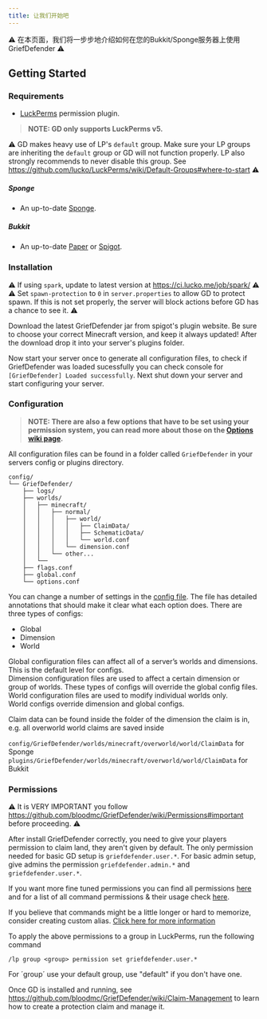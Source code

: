 ```yaml
---
title: 让我们开始吧
---
```


:warning: 在本页面，我们将一步步地介绍如何在您的Bukkit/Sponge服务器上使用GriefDefender :warning: 

## Getting Started

### Requirements

* [LuckPerms](https://luckperms.github.io/) permission plugin.  
> **NOTE: GD only supports LuckPerms v5.**

:warning: GD makes heavy use of LP's `default` group. Make sure your LP groups are inheriting the `default` group or GD will not function properly. LP also strongly recommends to never disable this group. See https://github.com/lucko/LuckPerms/wiki/Default-Groups#where-to-start :warning: 

##### Sponge
* An up-to-date [Sponge].

##### Bukkit
* An up-to-date [Paper] or [Spigot].

### Installation

:warning: If using `spark`, update to latest version at https://ci.lucko.me/job/spark/ :warning:   
:warning: Set `spawn-protection` to `0` in `server.properties` to allow GD to protect spawn. If this is not set properly, the server will block actions before GD has a chance to see it. :warning:   

Download the latest GriefDefender jar from spigot's plugin website. Be sure to choose your correct Minecraft version, and keep it always updated! After the download drop it into your server's plugins folder.

Now start your server once to generate all configuration files, to check if GriefDefender was loaded sucessfully you can check console for `[GriefDefender] Loaded successfully`. Next shut down your server and start configuring your server.

### Configuration

> **NOTE: There are also a few options that have to be set using your permission system, you can read more about those on the [Options wiki page](https://github.com/bloodmc/GriefDefender/wiki/Advanced-Options).**

All configuration files can be found in a folder called `GriefDefender` in your servers config or plugins directory.

```
config/
└── GriefDefender/
    ├── logs/
    ├── worlds/
    │   ├── minecraft/
    │   │   ├── normal/
    │   │   │   ├── world/
    │   │   │   │   ├── ClaimData/
    │   │   │   │   ├── SchematicData/
    │   │   │   │   └── world.conf
    │   │   │   └── dimension.conf
    │   │   └── other...
    │   └── 
    ├── flags.conf
    ├── global.conf
    └── options.conf
```

You can change a number of settings in the [config file](https://github.com/bloodmc/GriefDefender/wiki/Global-Config). The file has detailed annotations that should make it clear what each option does. There are three types of configs:

* Global
* Dimension
* World

Global configuration files can affect all of a server’s worlds and dimensions. This is the default level for configs.  
Dimension configuration files are used to affect a certain dimension or group of worlds. These types of configs will override the global config files. World configuration files are used to modify individual worlds only.   
World configs override dimension and global configs.

Claim data can be found inside the folder of the dimension the claim is in, e.g. all overworld world claims are saved inside 

`config/GriefDefender/worlds/minecraft/overworld/world/ClaimData` for Sponge  
`plugins/GriefDefender/worlds/minecraft/overworld/world/ClaimData` for Bukkit  

 
### Permissions

:warning: It is VERY IMPORTANT you follow https://github.com/bloodmc/GriefDefender/wiki/Permissions#important before proceeding. :warning:  

After install GriefDefender correctly, you need to give your players permission to claim land, they aren't given by default. The only permission needed for basic GD setup is `griefdefender.user.*`. For basic admin setup, give admins the permission `griefdefender.admin.*` and `griefdefender.user.*`. 

If you want more fine tuned permissions you can find all permissions [here](https://github.com/bloodmc/GriefDefender/wiki/Permissions) and for a list of all command permissions & their usage check [here](https://github.com/bloodmc/GriefDefender/wiki/Commands-Usage-&-Permissions). 

If you believe that commands might be a little longer or hard to memorize, consider creating custom alias. [Click here for more information](https://github.com/bloodmc/GriefDefender/wiki/Custom-Alias-Creation)

To apply the above permissions to a group in LuckPerms, run the following command

```
/lp group <group> permission set griefdefender.user.*
```

For ´group´ use your default group, use "default" if you don't have one.

Once GD is installed and running, see https://github.com/bloodmc/GriefDefender/wiki/Claim-Management to learn how to create a protection claim and manage it.

[Paper]: https://papermc.io/downloads
[Spigot]: https://www.spigotmc.org/wiki/buildtools/
[Sponge]: https://www.spongepowered.org/downloads
